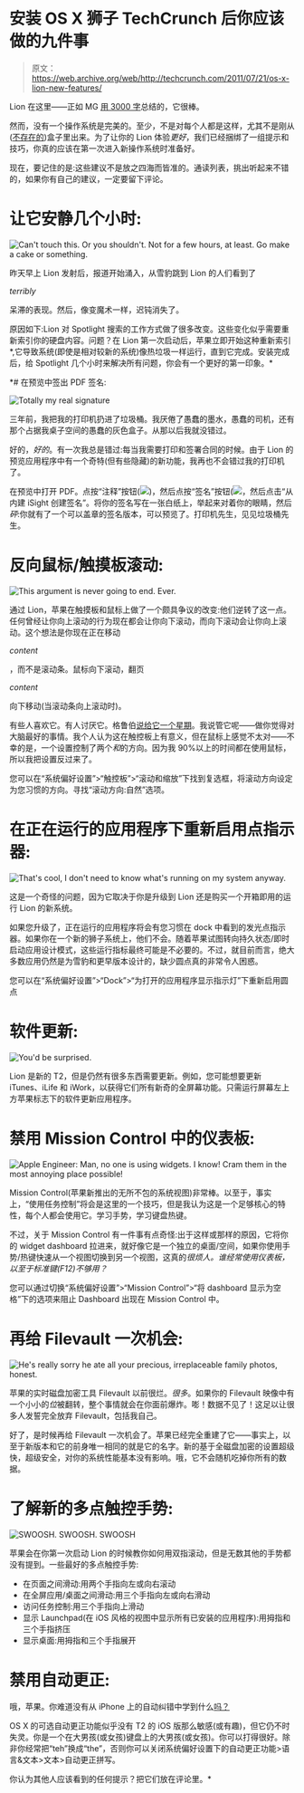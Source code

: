 # 安装 OS X 狮子 TechCrunch 后你应该做的九件事

> 原文：<https://web.archive.org/web/http://techcrunch.com/2011/07/21/os-x-lion-new-features/>

Lion 在这里——正如 MG [用 3000 字](https://web.archive.org/web/20230205042305/https://techcrunch.com/2011/07/20/os-x-lion-upgrade/)总结的，它很棒。

然而，没有一个操作系统是完美的。至少，不是对每个人都是这样，尤其不是刚从([不存在的](https://web.archive.org/web/20230205042305/https://techcrunch.com/2011/02/25/mac-app-store-death-of-cd/))盒子里出来。为了让你的 Lion 体验*更好*，我们已经捆绑了一组提示和技巧，你真的应该在第一次进入新操作系统时准备好。

现在，要记住的是:这些建议不是放之四海而皆准的。通读列表，挑出听起来不错的，如果你有自己的建议，一定要留下评论。

# 让它安静几个小时:

![](img/5e2bf0c97ede32435b728c76579f88e1.png "Can't touch this. Or you shouldn't. Not for a few hours, at least. Go make a cake or something.")

昨天早上 Lion 发射后，报道开始涌入，从雪豹跳到 Lion 的人们看到了

*terribly*

呆滞的表现。然后，像变魔术一样，迟钝消失了。

原因如下:Lion 对 Spotlight 搜索的工作方式做了很多改变。这些变化似乎需要重新索引你的硬盘内容。问题？在 Lion 第一次启动后，苹果立即开始这种重新索引*,它导致系统(即使是相对较新的系统)像热垃圾一样运行，直到它完成。安装完成后，给 Spotlight 几个小时来解决所有问题，你会有一个更好的第一印象。*

 *# 在预览中签出 PDF 签名:

![](img/5df00d9a7df73cda5ae628359117e6b2.png "Totally my real signature")

三年前，我把我的打印机扔进了垃圾桶。我厌倦了愚蠢的墨水，愚蠢的司机，还有那个占据我桌子空间的愚蠢的灰色盒子。从那以后我就没错过。

好的，*好的*。有一次我总是错过:每当我需要打印和签署合同的时候。由于 Lion 的预览应用程序中有一个奇特(但有些隐藏)的新功能，我再也不会错过我的打印机了。

在预览中打开 PDF。点按“注释”按钮(![](img/46dfcbe210e24916d1b92c22440b2ddc.png))，然后点按“签名”按钮(![](img/662b337eda5b7bd8ccb7945d5becab10.png)，然后点击“从内建 iSight 创建签名”。将你的签名写在一张白纸上，举起来对着你的眼睛，然后*砰*:你就有了一个可以盖章的签名版本，可以预览了。打印机先生，见见垃圾桶先生。

# 反向鼠标/触摸板滚动:

![](img/fa5724e6111166d77412b63e792aa02c.png "This argument is never going to end. Ever.")

通过 Lion，苹果在触摸板和鼠标上做了一个颇具争议的改变:他们逆转了这一点。任何曾经让你向上滚动的行为现在都会让你向下滚动，而向下滚动会让你向上滚动。这个想法是你现在正在移动

*content*

，而不是滚动条。鼠标向下滚动，翻页

*content*

向下移动(当滚动条向上滚动时)。

有些人喜欢它。有人讨厌它。格鲁伯[说给它一个星期](https://web.archive.org/web/20230205042305/http://daringfireball.net/linked/2011/07/20/scrollvetica)。我说管它呢——做你觉得对大脑最好的事情。我个人认为这在触控板上有意义，但在鼠标上感觉不太对——不幸的是，一个设置控制了两个*和*的方向。因为我 90%以上的时间都在使用鼠标，所以我把设置反过来了。

您可以在“系统偏好设置”>“触控板”>“滚动和缩放”下找到复选框，将滚动方向设定为您习惯的方向。寻找“滚动方向:自然”选项。

# 在正在运行的应用程序下重新启用点指示器:

![](img/60772753774e672c396d08546314a4b2.png "That's cool, I don't need to know what's running on my system anyway.")

这是一个奇怪的问题，因为它取决于你是升级到 Lion 还是购买一个开箱即用的运行 Lion 的新系统。

如果您升级了，正在运行的应用程序将会有您习惯在 dock 中看到的发光点指示器。如果你在一个新的狮子系统上，他们不会。随着苹果试图转向持久状态/即时启动应用设计模式，这些运行指标最终可能是不必要的。不过，就目前而言，绝大多数应用仍然是为雪豹和更早版本设计的，缺少圆点真的非常令人困惑。

您可以在“系统偏好设置”>“Dock”>“为打开的应用程序显示指示灯”下重新启用圆点

# 软件更新:

![](img/b5be266d18397a7d5dbc7485890c8654.png "You'd be surprised.")

Lion 是新的 T2，但是仍然有很多东西需要更新。例如，您可能想要更新 iTunes、iLife 和 iWork，以获得它们所有新奇的全屏幕功能。只需运行屏幕左上方苹果标志下的软件更新应用程序。

# 禁用 Mission Control 中的仪表板:

![](img/6c1999c88adb289a690885dc14e2686b.png "Apple Engineer: Man, no one is using widgets. I know! Cram them in the most annoying place possible!")

Mission Control(苹果新推出的无所不包的系统视图)非常棒。以至于，事实上，“使用任务控制”将会是这里的一个技巧，但是我认为这是一个足够核心的特性，每个人都会使用它。学习手势，学习键盘热键。

不过，关于 Mission Control 有一件事有点奇怪:出于这样或那样的原因，它将你的 widget dashboard 拉进来，就好像它是一个独立的桌面/空间，如果你使用手势/热键快速从一个视图切换到另一个视图，这真的*很烦人。谁经常使用仪表板，以至于标准键(F12)不够用？*

您可以通过切换“系统偏好设置”>“Mission Control”>“将 dashboard 显示为空格”下的选项来阻止 Dashboard 出现在 Mission Control 中。

# 再给 Filevault 一次机会:

![](img/b471056ebc66d6b36387af40746a839e.png "He's really sorry he ate all your precious, irreplaceable family photos, honest.")

苹果的实时磁盘加密工具 Filevault 以前很烂。*很多*。如果你的 Filevault 映像中有一个小小的*位*被翻转，整个事情就会在你面前爆炸。嘭！数据不见了！这足以让很多人发誓完全放弃 Filevault，包括我自己。

好了，是时候再给 Filevault 一次机会了。苹果已经完全重建了它——事实上，以至于新版本和它的前身唯一相同的就是它的名字。新的基于全磁盘加密的设置超级快，超级安全，对你的系统性能基本没有影响。哦，它不会随机吃掉你所有的数据。

# 了解新的多点触控手势:

![](img/1c7898fa84abc8f77a2fe3f18c2e714f.png "SWOOSH. SWOOSH. SWOOSH")

苹果会在你第一次启动 Lion 的时候教你如何用双指滚动，但是无数其他的手势都没有提到。一些最好的多点触控手势:

*   在页面之间滑动:用两个手指向左或向右滚动
*   在全屏应用/桌面之间滑动:用三个手指向左或向右滑动
*   访问任务控制:用三个手指向上滑动
*   显示 Launchpad(在 iOS 风格的视图中显示所有已安装的应用程序):用拇指和三个手指挤压
*   显示桌面:用拇指和三个手指展开

# 禁用自动更正:

哦，苹果。你难道没有从 iPhone 上的自动纠错中学到什么[吗？](https://web.archive.org/web/20230205042305/https://techcrunch.com/2011/07/20/damn-you-auto-cucumber/)

OS X 的可选自动更正功能似乎没有 T2 的 iOS 版那么敏感(或有趣)，但它仍不时失灵。你是一个在大男孩(或女孩)键盘上的大男孩(或女孩)。你可以打得很好。除非你经常把“teh”换成“the”，否则你可以关闭系统偏好设置下的自动更正功能>语言&文本>文本>自动更正拼写。

你认为其他人应该看到的任何提示？把它们放在评论里。*